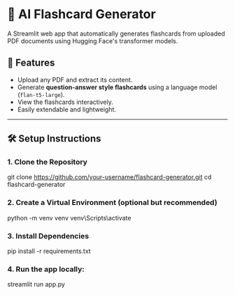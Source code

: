 # 📘 AI Flashcard Generator

A Streamlit web app that automatically generates flashcards from uploaded PDF documents using Hugging Face's transformer models.

## 🚀 Features

- Upload any PDF and extract its content.
- Generate **question-answer style flashcards** using a language model (`flan-t5-large`).
- View the flashcards interactively.
- Easily extendable and lightweight.

---

## 🛠️ Setup Instructions

### 1. Clone the Repository

git clone https://github.com/your-username/flashcard-generator.git
cd flashcard-generator

### 2. Create a Virtual Environment (optional but recommended)
python -m venv venv
venv\Scripts\activate

### 3. Install Dependencies
pip install -r requirements.txt

### 4. Run the app locally:
streamlit run app.py